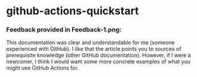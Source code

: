 # github-actions-quickstart

### Feedback provided in Feedback-1.png:

This documentation was clear and understandable for me (someone experienced with GitHub). I like that the article points you to sources of prerequisite knowledge (other GitHub documentation). However, if I were a newcomer, I think I would want some more concrete examples of what you might use GitHub Actions for.
